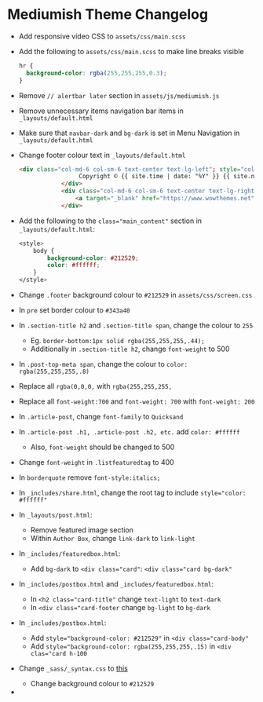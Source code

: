 # Mediumish Theme Changelog

* Add responsive video CSS to `assets/css/main.scss`

* Add the following to `assets/css/main.scss` to make line breaks visible

  ```scss
  hr {
  	background-color: rgba(255,255,255,0.3);
  }
  ```

* Remove `// alertbar later` section in `assets/js/mediumish.js`

* Remove unnecessary items navigation bar items in `_layouts/default.html`

* Make sure that `navbar-dark` and `bg-dark` is set in Menu Navigation in `_layouts/default.html`

* Change footer colour text in `_layouts/default.html`

  ```html
  <div class="col-md-6 col-sm-6 text-center text-lg-left"; style="color: #ffffff">
                   Copyright © {{ site.time | date: "%Y" }} {{ site.name }} 
              </div>
              <div class="col-md-6 col-sm-6 text-center text-lg-right"; style="color: #ffffff">    
                  <a target="_blank" href="https://www.wowthemes.net">Mediumish Theme</a> by WowThemes.net
              </div>
  ```

* Add the following to the `class="main_content"` section in `_layouts/default.html`:

  ```css
  <style>
      body {
          background-color: #212529;
          color: #ffffff;
      }
  </style>
  ```

* Change `.footer` background colour to `#212529` in `assets/css/screen.css`
* In `pre` set border colour to `#343a40`
* In `.section-title h2` and `.section-title span`, change the colour to `255`
  * Eg. `border-bottom:1px solid rgba(255,255,255,.44);`
  * Additionally in `.section-title h2`, change `font-weight` to 500
* In `.post-top-meta span`, change the colour to `color: rgba(255,255,255,.8)`
* Replace all `rgba(0,0,0,` with `rgba(255,255,255,`
* Replace all `font-weight:700` and `font-weight: 700` with `font-weight: 200`
* In `.article-post`, change `font-family` to `Quicksand`
* In `.article-post .h1, .article-post .h2, etc.` add `color: #ffffff`
  * Also, `font-weight` should be changed to 500
* Change `font-weight` in `.listfeaturedtag` to 400
* In `borderquote` remove `font-style:italics;`

* In `_includes/share.html`, change the root tag to include `style="color: #ffffff"`
* In `_layouts/post.html`:
  * Remove featured image section
  * Within `Author Box`, change `link-dark` to `link-light`
* In `_includes/featuredbox.html`:
  * Add  `bg-dark` to `<div class="card"`: `<div class="card bg-dark"`
* In `_includes/postbox.html` and `_includes/featuredbox.html`:
  * In `<h2 class="card-title"` change `text-light` to `text-dark`
  * In `<div class="card-footer` change `bg-light` to `bg-dark`
* In `_includes/postbox.html`:
  * Add `style="background-color: #212529"` in `<div class="card-body"`
  * Add `style="background-color: rgba(255,255,255,.15)` in `<div clas="card h-100`
* Change `_sass/_syntax.css` to [this](https://raw.githubusercontent.com/dracula/pygments/2d85ede1540db3739d5404343aa722f54e042141/dracula.scss)
  * Change background colour to `#212529`
* 


